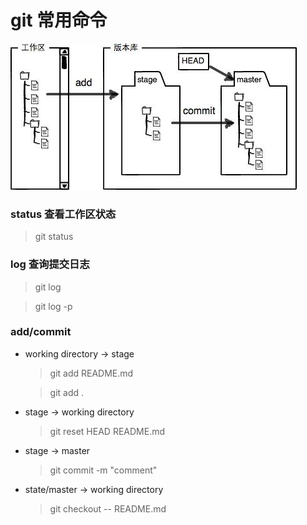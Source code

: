 # git 常用命令

![git repo](pictures/git001.jpeg)

### status 查看工作区状态
> git status
### log 查询提交日志
> git log

> git log -p

### add/commit
  - working directory -> stage		      
    > git add README.md

    > git add .

  - stage -> working directory          
    > git reset HEAD README.md

  - stage -> master                     
    > git commit -m "comment"

  - state/master -> working directory   
    > git checkout -- README.md
